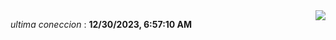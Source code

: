 <div style="display: flex; justify-content: space-between;">
 <p align="right"><i>ultima coneccion</i> : <b>12/30/2023, 6:57:10 AM</b></p> 
 <img src="https://img.shields.io/badge/GitHub%20Action%20Status-Online-brightgreen?style=flat&logo=githubactions&logoColor=%23ffffff&labelColor=%23181717&color=%232088FF" />
</div>

<!--START_SECTION:waka-->
<!--END_SECTION:waka-->
